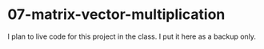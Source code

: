 # 07-matrix-vector-multiplication

I plan to live code for this project in the class. 
I put it here as a backup only. 